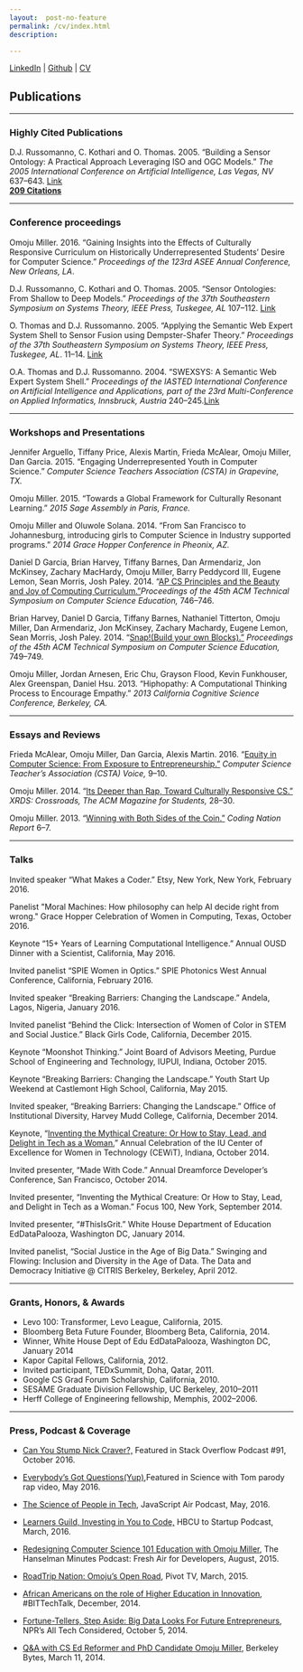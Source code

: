 ```yaml
---
layout:  post-no-feature
permalink: /cv/index.html
description:

---
```


<a href="https://www.linkedin.com/in/omojumiller" class="download" title="LinkedIn">LinkedIn</a> |
<a href="https://github.com/omoju">Github</a> |
[CV](http://omojumiller.com/Omoju_Miller_MasterCV_2017.pdf)


## Publications

---

### Highly Cited Publications
D.J. Russomanno, C. Kothari and O. Thomas. 2005. “Building a Sensor Ontology: A Practical Approach Leveraging ISO and OGC Models.” *The 2005 International Conference on Artificial Intelligence, Las Vegas, NV* 637–643. [Link](https://scholar.google.com/citations?view_op=view_citation&hl=en&user=E7z_wrwAAAAJ&sortby=pubdate&citation_for_view=E7z_wrwAAAAJ:u5HHmVD_uO8C)    
<span style="text-decoration: underline;"><strong>209 Citations</strong></span>

---

### Conference proceedings


Omoju Miller. 2016. “Gaining Insights into the Effects of Culturally Responsive Curriculum on Historically Underrepresented Students’ Desire for Computer Science.” *Proceedings of the 123rd ASEE Annual Conference, New Orleans, LA*.


D.J. Russomanno, C. Kothari and O. Thomas. 2005. “Sensor Ontologies: From Shallow to Deep Models.” *Proceedings of the 37th Southeastern Symposium on Systems Theory, IEEE
Press, Tuskegee, AL* 107–112. [Link](https://scholar.google.com/citations?view_op=view_citation&hl=en&user=E7z_wrwAAAAJ&citation_for_view=E7z_wrwAAAAJ:u-x6o8ySG0sC)

O. Thomas and D.J. Russomanno. 2005. “Applying the Semantic Web Expert System Shell to Sensor Fusion using Dempster-Shafer Theory.” *Proceedings of the 37th Southeastern Symposium on Systems Theory, IEEE Press, Tuskegee, AL*. 11–14. [Link](http://scholar.google.com/citations?view_op=view_citation&hl=en&user=E7z_wrwAAAAJ&citation_for_view=E7z_wrwAAAAJ:d1gkVwhDpl0C)

O.A. Thomas and D.J. Russomanno. 2004. “SWEXSYS: A Semantic Web Expert System Shell.” *Proceedings of the IASTED International Conference on Artificial Intelligence and Applications, part of the 23rd Multi-Conference on Applied Informatics, Innsbruck, Austria* 240–245.[Link](http://scholar.google.com/citations?view_op=view_citation&hl=en&user=E7z_wrwAAAAJ&citation_for_view=E7z_wrwAAAAJ:2osOgNQ5qMEC)

---

### Workshops and Presentations

Jennifer Arguello, Tiffany Price, Alexis Martin, Frieda McAlear, Omoju Miller, Dan Garcia. 2015. “Engaging Underrepresented Youth in Computer Science.” *Computer Science Teachers Association (CSTA) in Grapevine, TX.*

Omoju Miller. 2015. “Towards a Global Framework for Culturally Resonant Learning.” *2015 Sage Assembly in Paris, France.*

Omoju Miller and Oluwole Solana. 2014. “From San Francisco to
Johannesburg, introducing girls to Computer Science in Industry
supported programs.” *2014 Grace Hopper Conference in Pheonix, AZ.*

Daniel D Garcia, Brian Harvey, Tiffany Barnes, Dan Armendariz, Jon McKinsey, Zachary MacHardy, Omoju Miller, Barry Peddycord III, Eugene Lemon, Sean Morris, Josh Paley. 2014. “[AP CS Principles and the Beauty and Joy of Computing Curriculum.”](http://dl.acm.org/citation.cfm?id=2539026)*Proceedings of the 45th ACM Technical Symposium on Computer Science Education,* 746–746.

Brian Harvey, Daniel D Garcia, Tiffany Barnes, Nathaniel Titterton, Omoju Miller, Dan Armendariz, Jon McKinsey, Zachary Machardy, Eugene Lemon, Sean Morris, Josh Paley. 2014. “[Snap!(Build your own Blocks).”](http://dl.acm.org/citation.cfm?id=2539022) *Proceedings of the 45th ACM Technical Symposium on Computer Science Education,* 749–749.

Omoju Miller, Jordan Arnesen, Eric Chu, Grayson Flood, Kevin Funkhouser, Alex Greenspan, Daniel Hsu. 2013. “Hiphopathy: A Computational Thinking Process to Encourage Empathy.” *2013 California Cognitive Science Conference, Berkeley, CA.*

---

### Essays and Reviews

Frieda McAlear, Omoju Miller, Dan Garcia, Alexis Martin. 2016. “[Equity in Computer Science: From Exposure to Entrepreneurship.”](http://www.csta.acm.org/Communications/sub/CSTAVoice_Files/csta_voice_01_2016.pdf) *Computer Science Teacher’s Association (CSTA) Voice,* 9–10.

Omoju Miller. 2014. “[Its Deeper than Rap, Toward Culturally Responsive CS.” ](http://dl.acm.org/citation.cfm?id=2604994)*XRDS: Crossroads, The ACM Magazine for Students,* 28–30.

Omoju Miller. 2013. “[Winning with Both Sides of the Coin.”](http://kaporcenter.org/wp-content/uploads/2013/10/Kapor_CodingLandscape_R3.pdf) *Coding Nation Report* 6–7.

---

### Talks

Invited speaker “What Makes a Coder.” Etsy, New York, New York, February 2016.

Panelist "Moral Machines: How philosophy can help AI decide right from wrong." Grace Hopper Celebration of Women in Computing, Texas, October 2016.

Keynote “15+ Years of Learning Computational Intelligence.” Annual OUSD Dinner with a Scientist, California, May 2016.

Invited panelist “SPIE Women in Optics.” SPIE Photonics West Annual Conference, California, February 2016.

Invited speaker “Breaking Barriers: Changing the Landscape.” Andela, Lagos, Nigeria, January 2016.

Invited panelist “Behind the Click: Intersection of Women of Color in STEM and Social Justice.” Black Girls Code, California, December 2015.

Keynote “Moonshot Thinking.” Joint Board of Advisors Meeting, Purdue School of Engineering and Technology, IUPUI, Indiana, October 2015.

Keynote “Breaking Barriers: Changing the Landscape.” Youth Start Up Weekend at Castlemont High School, California, May 2015.

Invited speaker, “Breaking Barriers: Changing the Landscape.” Office of Institutional Diversity, Harvey Mudd College, California, December 2014.

Keynote, “[Inventing the Mythical Creature: Or How to Stay, Lead, and Delight in Tech as a Woman.](https://www.youtube.com/watch?v=owXez6sIRbY&ab_channel=IUCEWIT)” Annual Celebration of the IU Center of Excellence for Women in Technology (CEWiT), Indiana, October 2014.

Invited presenter, “Made With Code.” Annual Dreamforce Developer’s Conference, San Francisco, October 2014.

Invited presenter, “Inventing the Mythical Creature: Or How to Stay, Lead, and Delight in Tech as a Woman.” Focus 100, New York, September 2014.

Invited presenter, “#ThisIsGrit.” White House Department of Education EdDataPalooza, Washington DC, January 2014.

Invited panelist, “Social Justice in the Age of Big Data.” Swinging and Flowing: Inclusion and Diversity in the Age of Data. The Data and Democracy Initiative @ CITRIS Berkeley, Berkeley, April 2012.

---

### Grants, Honors, & Awards

- Levo 100: Transformer, Levo League, California, 2015.
- Bloomberg Beta Future Founder, Bloomberg Beta, California, 2014.
- Winner, White House Dept of Edu EdDataPalooza, Washington DC, January 2014
- Kapor Capital Fellows, California, 2012.
- Invited participant, TEDxSummit, Doha, Qatar, 2011.
- Google CS Grad Forum Scholarship, California, 2010.
- SESAME Graduate Division Fellowship, UC Berkeley, 2010–2011
- Herff College of Engineering fellowship, Memphis, 2002–2006.

---

### Press, Podcast & Coverage

- [Can You Stump Nick Craver?,](https://soundcloud.com/stack-exchange/stack-overflow-podcast-91-can-you-stump-nick-craver) Featured in Stack Overflow Podcast \#91, October 2016.

- [Everybody’s Got Questions(Yup)](https://www.youtube.com/watch?v=q5mmE05e82I&ab_channel=ScienceWithTom),Featured in Science with Tom parody rap video, May 2016.
- [The Science of People in Tech](http://audio.javascriptair.com/e/022-jsair-the-science-of-people-in-tech-with-kate-edwards-omoju-miller-and-steve-andrews/), JavaScript Air Podcast, May, 2016.
- [Learners Guild, Investing in You to Code,](https://www.youtube.com/watch?v=T0wQRr4RuqM&ab_channel=HBCUtoStartup) HBCU to Startup Podcast, March, 2016.
- [Redesigning Computer Science 101 Education with Omoju Miller](http://hanselminutes.com/488/redesigning-computer-science-101-education-with-omoju-miller), The Hanselman Minutes Podcast: Fresh Air for Developers, August, 2015.
- [RoadTrip Nation: Omoju’s Open Road](http://roadtripnation.com/leader/omoju-miller), Pivot TV, March, 2015.
- [African Americans on the role of Higher Education in Innovation](https://www.blacksintechnology.net/the-road-to-50-podcast-african-americans-on-the-role-of-higher-education-in-innovation/), #BITTechTalk, December, 2014.
- [Fortune-Tellers, Step Aside: Big Data Looks For Future Entrepreneurs](http://www.npr.org/sections/alltechconsidered/2014/10/05/351851015/fortune-tellers-step-aside-big-data-looks-for-future-entrepreneurs), NPR’s All Tech Considered, October 5, 2014.
- [Q&A with CS Ed Reformer and PhD Candidate Omoju Miller](http://best.berkeley.edu/2015/03/11/best-labber-in-berkeley-byte-qa-with-cs-ed-reformer-and-phd-candidate-omoju-miller/), Berkeley Bytes, March 11, 2014.
